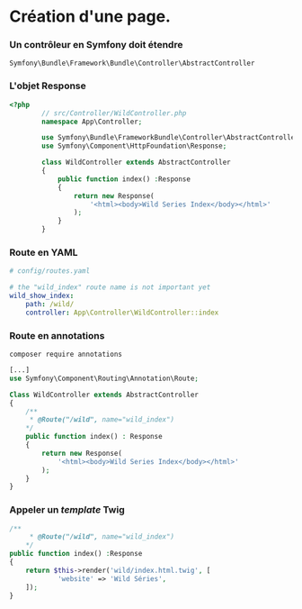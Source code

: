 # Création d'une page.

### Un contrôleur en Symfony doit étendre
    Symfony\Bundle\Framework\Bundle\Controller\AbstractController
    
### L'objet Response

```php
<?php
        // src/Controller/WildController.php
        namespace App\Controller;

        use Symfony\Bundle\FrameworkBundle\Controller\AbstractController;
        use Symfony\Component\HttpFoundation\Response;

        class WildController extends AbstractController
        {
            public function index() :Response
            {
                return new Response(
                    '<html><body>Wild Series Index</body></html>'
                );
            }
        }
```

### Route en YAML

```yaml
# config/routes.yaml

# the "wild_index" route name is not important yet
wild_show_index:
    path: /wild/
    controller: App\Controller\WildController::index
```

### Route en annotations

```shell
composer require annotations
```

```php
[...]
use Symfony\Component\Routing\Annotation\Route;

Class WildController extends AbstractController
{
    /**
     * @Route("/wild", name="wild_index")
    */
    public function index() : Response
    {
        return new Response(
            '<html><body>Wild Series Index</body></html>'
        );
    }
}
```
### Appeler un *template* Twig

```php
/**
     * @Route("/wild", name="wild_index")
    */
public function index() :Response
{
    return $this->render('wild/index.html.twig', [
            'website' => 'Wild Séries',
    ]);
}
```




